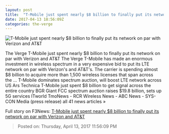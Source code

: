 ```yaml
---
layout: post
title:  "T-Mobile just spent nearly $8 billion to finally put its network on par with Verizon and AT&T"
date: 2017-04-13 18:56:09Z
categories: the-verge
---
```


![T-Mobile just spent nearly $8 billion to finally put its network on par with Verizon and AT&T](https://cdn0.vox-cdn.com/thumbor/P0ViHWdc7NLieMu-H65FCF9Jbqk=/0x66:2040x1214/1600x900/cdn0.vox-cdn.com/uploads/chorus_image/image/54244411/DSCF0422.0.0.jpg)

The Verge T-Mobile just spent nearly $8 billion to finally put its network on par with Verizon and AT&T The Verge T-Mobile has made an enormous investment in wireless spectrum in a very expensive bid to put its LTE network on par with Verizon's and AT&T's. The carrier is spending almost $8 billion to acquire more than 1,500 wireless licenses that span across the ... T-Mobile dominates spectrum auction, will boost LTE network across US Ars Technica T-Mobile just spent $8 billion to get signal across the entire country BGR Giant FCC spectrum auction raises $19.8 billion, sets up 5G services ITworld TmoNews - RCR Wireless News - ABC News - SYS-CON Media (press release) all 41 news articles »


Full story on F3News: [T-Mobile just spent nearly $8 billion to finally put its network on par with Verizon and AT&T](http://www.f3nws.com/n/UMfNcH)

> Posted on: Thursday, April 13, 2017 11:56:09 PM
